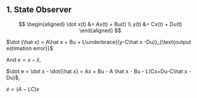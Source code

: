 ## 1. State Observer

$$
\begin{aligned}
\dot x(t) &= Ax(t) + Bu(t) \\
y(t) &= Cx(t) + Du(t)
\end{aligned}
$$

$\dot {\hat x} = A\hat x + Bu + L\underbrace{(y-C\hat x -Du)}_{\text{output estimation error}}$

And $e = x - \hat x$,

$\dot e = \dot x - \dot{\hat x} = Ax + Bu - A \hat x - Bu - L(Cx+Du-C\hat x -Du)$,

$\dot e = (A-LC)e$

